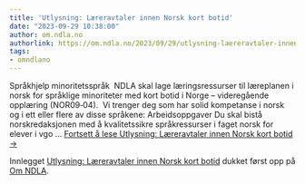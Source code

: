 ```yaml
---
title: 'Utlysning: Læreravtaler innen Norsk kort botid'
date: "2023-09-29 10:38:00"
author: om.ndla.no
authorlink: https://om.ndla.no/2023/09/29/utlysning-laereravtaler-innen-norsk-kort-botid/
tags:
- omndlano
---
```

<p>Språkhjelp minoritetsspråk  NDLA skal lage læringsressurser til læreplanen i norsk for språklige minoriteter med kort botid i Norge – videregående opplæring (NOR09‑04).&#160; Vi trenger deg som har solid kompetanse i norsk og i ett eller flere av disse språkene: Arbeidsoppgaver Du skal bistå norskredaksjonen med å kvalitetssikre språkressurser i faget norsk for elever i vgo &#8230; <a href="https://om.ndla.no/2023/09/29/utlysning-laereravtaler-innen-norsk-kort-botid/" class="more-link">Fortsett å lese <span class="screen-reader-text">Utlysning: Læreravtaler innen Norsk kort botid</span> <span class="meta-nav">&#8594;</span></a></p>
<p>Innlegget <a rel="nofollow" href="https://om.ndla.no/2023/09/29/utlysning-laereravtaler-innen-norsk-kort-botid/">Utlysning: Læreravtaler innen Norsk kort botid</a> dukket først opp på <a rel="nofollow" href="https://om.ndla.no">Om NDLA</a>.</p>

